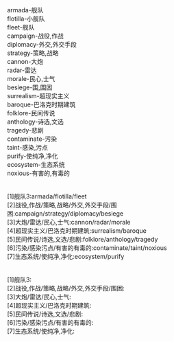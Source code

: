 armada-舰队<br>
flotilla-小舰队<br>
fleet-舰队<br>
campaign-战役,作战<br>
diplomacy-外交,外交手段<br>
strategy-策略,战略<br>
cannon-大炮<br>
radar-雷达<br>
morale-民心,士气<br>
besiege-围,围困<br>
surrealism-超现实主义<br>
baroque-巴洛克时期建筑<br>
folklore-民间传说<br>
anthology-诗选,文选<br>
tragedy-悲剧<br>
contaminate-污染<br>
taint-感染,污点<br>
purify-使纯净,净化<br>
ecosystem-生态系统<br>
noxious-有害的,有毒的<br>
<br>
<br>
[1]舰队3:armada/flotilla/fleet<br>
[2]战役,作战/策略,战略/外交,外交手段/围困:campaign/strategy/diplomacy/besiege<br>
[3]大炮/雷达/民心,士气:cannon/radar/morale<br>
[4]超现实主义/巴洛克时期建筑:surrealism/baroque<br>
[5]民间传说/诗选,文选/悲剧:folklore/anthology/tragedy<br>
[6]污染/感染污点/有害的有毒的:contaminate/taint/noxious<br>
[7]生态系统/使纯净,净化:ecosystem/purify<br>
<br>
<br>
[1]舰队3:<br>
[2]战役,作战/策略,战略/外交,外交手段/围困:<br>
[3]大炮/雷达/民心,士气:<br>
[4]超现实主义/巴洛克时期建筑:<br>
[5]民间传说/诗选,文选/悲剧:<br>
[6]污染/感染污点/有害的有毒的:<br>
[7]生态系统/使纯净,净化:<br>
<br>
<br>